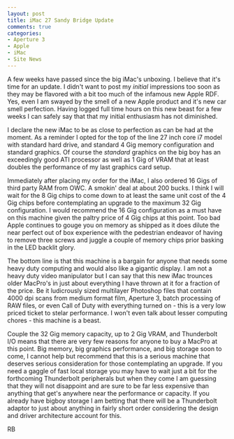 ```yaml
---
layout: post
title: iMac 27 Sandy Bridge Update
comments: true
categories:
- Aperture 3
- Apple
- iMac
- Site News
---
```

A few weeks have passed since the big iMac's unboxing. I believe that it's time for an update. I didn't want to post my <em>initial</em> impressions too soon as they may be flavored with a bit too much of the infamous new Apple RDF. Yes, even I am swayed by the smell of a new Apple product and it's new car smell perfection. Having logged full time hours on this new beast for a few weeks I can safely say that that my initial enthusiasm has not diminished.

I declare the new iMac to be as close to perfection as can be had at the moment. As a reminder I opted for the top of the line 27 inch core i7 model with standard hard drive, and standard 4 Gig memory configuration and standard graphics. Of course the <em>standard </em>graphics on the big boy has an exceedingly good ATI processor as well as 1 Gig of VRAM that at least doubles the performance of my last graphics card setup.

Immediately after placing my order for the iMac, I also ordered 16 Gigs of third party RAM from OWC. A smokin' deal at about 200 bucks. I think I will wait for the 8 Gig chips to come down to at least the same unit cost of the 4 Gig chips before contemplating an upgrade to the maximum 32 Gig configuration. I would recommend the 16 Gig configuration as a must have on this machine given the paltry price of 4 Gig chips at this point. Too bad Apple continues to gouge you on memory as shipped as it does dilute the near perfect out of box experience with the pedestrian endeavor of having to remove three screws and juggle a couple of memory chips prior basking in the LED backlit glory.

The bottom line is that this machine is a bargain for anyone that needs some heavy duty computing and would also like a gigantic display. I am not a heavy duty video manipulator but I can say that this new iMac trounces older MacPro's in just about everything I have thrown at it for a fraction of the price. Be it ludicrously sized multilayer Photoshop files that contain 4000 dpi scans from medium format film, Aperture 3, batch processing of RAW files, or even Call of Duty with everything turned on - this is a very low priced ticket to stelar performance. I won't even talk about lesser computing chores - this machine is a beast.

Couple the 32 Gig memory capacity, up to 2 Gig VRAM, and Thunderbolt I/O means that there are very few reasons for anyone to buy a MacPro at this point. Big memory, big graphics performance, and big storage soon to come, I cannot help but recommend that this is a serious machine that deserves serious consideration for those contemplating an upgrade. If you need a gaggle of fast local storage you may have to wait just a bit for the forthcoming Thunderbolt peripherals but when they come I am guessing that they will not disappoint and are sure to be far less expensive than anything that get's anywhere near the performance or capacity. If you already have bigboy storage I am betting that there will be a Thunderbolt adaptor to just about anything in fairly short order considering the design and driver architecture account for this.

RB